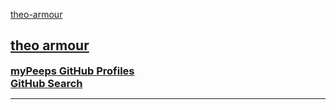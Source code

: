 <style>

h3 { margin: 0; }
#menu p { margin: 0 }

</style>

[theo-armour]( https://theo-armour.github.io )

## [theo armour]( index.html )

<!--
### [README / home page]( #README.md )
-->

### [myPeeps GitHub Profiles]( #./menu/menu-view-github-user-profiles.md )

### [GitHub Search]( #./menu/menu-view-github-search.md )

***

